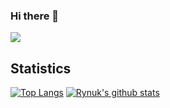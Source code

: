 ### Hi there 👋

![](https://komarev.com/ghpvc/?username=rynuk&label=VIEWS+COUNTER)

<!--
**rynuk/rynuk** is a ✨ _special_ ✨ repository because its `README.md` (this file) appears on your GitHub profile.

Here are some ideas to get you started:

- 🔭 I’m currently working on ...
- 🌱 I’m currently learning ...
- 👯 I’m looking to collaborate on ...
- 🤔 I’m looking for help with ...
- 💬 Ask me about ...
- 📫 How to reach me: ...
- 😄 Pronouns: ...
- ⚡ Fun fact: ...
-->

## Statistics

[![Top Langs](https://github-readme-stats.vercel.app/api/top-langs/?username=rynuk&&hide=javascript,html,c++&layout=compact)](https://github.com/anuraghazra/github-readme-stats)
[![Rynuk's github stats](https://github-readme-stats.vercel.app/api?username=rynuk)](https://github.com/anuraghazra/github-readme-stats)
